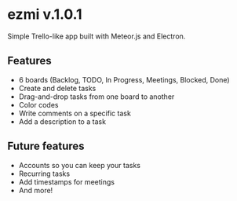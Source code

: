 # ezmi v.1.0.1
Simple Trello-like app built with Meteor.js and Electron.

## Features
* 6 boards (Backlog, TODO, In Progress, Meetings, Blocked, Done)
* Create and delete tasks
* Drag-and-drop tasks from one board to another
* Color codes
* Write comments on a specific task
* Add a description to a task

## Future features
* Accounts so you can keep your tasks
* Recurring tasks
* Add timestamps for meetings
* And more!
